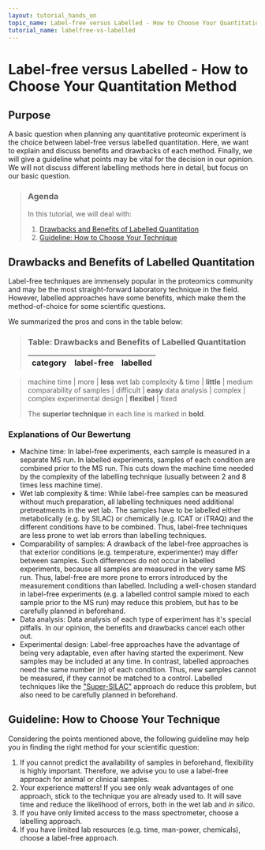 ```yaml
---
layout: tutorial_hands_on
topic_name: Label-free versus Labelled - How to Choose Your Quantitation Method
tutorial_name: labelfree-vs-labelled
---
```



# Label-free versus Labelled - How to Choose Your Quantitation Method

## Purpose
A basic question when planning any quantitative proteomic experiment is the choice between label-free versus labelled quantitation. Here, we want to explain and discuss benefits and drawbacks of each method. 
Finally, we will give a guideline what points may be vital for the decision in our opinion. We will not discuss different labelling methods here in detail, but focus on our basic question.

> ### Agenda
>
> In this tutorial, we will deal with:
>
> 1. [Drawbacks and Benefits of Labelled Quantitation](#pro-contra)
> 2. [Guideline: How to Choose Your Technique](#conclusion)

<a name="pro-contra"/></a>
## Drawbacks and Benefits of Labelled Quantitation
Label-free techniques are immensely popular in the proteomics community and may be the most straight-forward laboratory technique in the field. However, labelled approaches have some benefits, which make them the method-of-choice for some scientific questions. 

We summarized the pros and cons in the table below:

> ### Table: Drawbacks and Benefits of Labelled Quantitation
> category | label-free | labelled
> :-|:-:|:-:

> machine time | more | **less**
> wet lab complexity & time | **little** | medium
> comparability of samples | difficult | **easy**
> data analysis | complex | complex
> experimental design | **flexibel** | fixed
>
> The **superior technique** in each line is marked in **bold**.

### Explanations of Our **Bewertung**
- Machine time: In label-free experiments, each sample is measured in a separate MS run. In labelled experiments, samples of each condition are combined prior to the MS run. This cuts down the machine time needed by the complexity of the labelling technique (usually between 2 and 8 times less machine time).
- Wet lab complexity & time: While label-free samples can be measured without much preparation, all labelling techniques need additional pretreatments in the wet lab. The samples have to be labelled either metabolically (e.g. by SILAC) or chemically (e.g. ICAT or iTRAQ) and the different conditions have to be combined. Thus, label-free techniques are less prone to wet lab errors than labelling techniques.
- Comparability of samples: A drawback of the label-free approaches is that exterior conditions (e.g. temperature, experimenter) may differ between samples. Such differences do not occur in labelled experiments, because all samples are measured in the very same MS run. Thus, label-free are more prone to errors introduced by the measurement conditions than labelled. 
Including a well-chosen standard in label-free experiments (e.g. a labelled control sample mixed to each sample prior to the MS run) may reduce this problem, but has to be carefully planned in beforehand.
- Data analysis: Data analysis of each type of experiment has it's special pitfalls. In our opinion, the benefits and drawbacks cancel each other out.
- Experimental design: Label-free approaches have the advantage of being very adaptable, even after having started the experiment. New samples may be included at any time. In contrast, labelled approaches need the same number (n) of each condition. Thus, new samples cannot be measured, if they cannot be matched to a control. 
Labelled techniques like the ["Super-SILAC"](https://www.ncbi.nlm.nih.gov/pubmed/20364148) approach do reduce this problem, but also need to be carefully planned in beforehand.

<a name="conclusion"/></a>
## Guideline: How to Choose Your Technique
Considering the points mentioned above, the following guideline may help you in finding the right method for your scientific question:

1. If you cannot predict the availability of samples in beforehand, flexibility is highly important. Therefore, we advise you to use a label-free approach for animal or clinical samples.
2. Your experience matters! If you see only weak advantages of one approach, stick to the technique you are already used to. It will save time and reduce the likelihood of errors, both in the wet lab and *in silico*.
3. If you have only limited access to the mass spectrometer, choose a labelling approach.
4. If you have limited lab resources (e.g. time, man-power, chemicals), choose a label-free approach.
